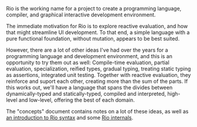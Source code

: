 Rio is the working name for a project to create a programming language,
compiler, and graphical interactive development environment.

The immediate motivation for Rio is to explore reactive evaluation, and how
that might streamline UI development.  To that end, a simple language with a
pure functional foundation, without mutation, appears to be best suited.

However, there are a lot of other ideas I've had over the years for a
programming language and development environment, and this is an opportunity
to try them out as well: Compile-time evaluation, partial evaluation,
specialization, reified types, gradual typing, treating static typing as
assertions, integrated unit testing.  Together with reactive evaluation,
they reinforce and suport each other, creating more than the sum of the
parts.  If this works out, we'll have a language that spans the divides
between dynamically-typed and statically-typed, compiled and interpreted,
high-level and low-level, offering the best of each domain.

The "concepts" document contains notes on a lot of these ideas, as well as
[an introduction to Rio syntax](concepts.md#syntax-introduction) and some
[Rio internals](concepts.md#rio-internals).
